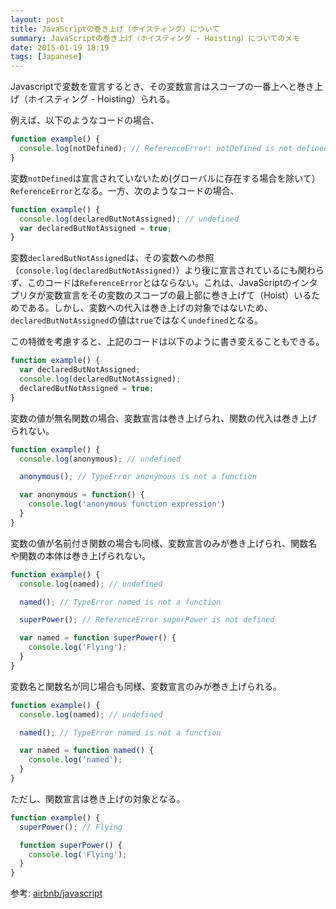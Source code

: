 ```yaml
---
layout: post
title: JavaScriptの巻き上げ（ホイスティング）について
summary: JavaScriptの巻き上げ（ホイスティング - Hoisting）についてのメモ
date: 2015-01-19 18:19
tags: [Japanese]
---
```


Javascriptで変数を宣言するとき、その変数宣言はスコープの一番上へと巻き上げ（ホイスティング - Hoisting）られる。

例えば、以下のようなコードの場合、

```js
function example() {
  console.log(notDefined); // ReferenceError: notDefined is not defined
}
```

変数`notDefined`は宣言されていないため(グローバルに存在する場合を除いて）`ReferenceError`となる。一方、次のようなコードの場合、

```js
function example() {
  console.log(declaredButNotAssigned); // undefined
  var declaredButNotAssigned = true;
}
```

変数`declaredButNotAssigned`は、その変数への参照（`console.log(declaredButNotAssigned)`）より後に宣言されているにも関わらず、このコードは`ReferenceError`とはならない。これは、JavaScriptのインタプリタが変数宣言をその変数のスコープの最上部に巻き上げて（Hoist）いるためである。しかし、変数への代入は巻き上げの対象ではないため、`declaredButNotAssigned`の値は`true`ではなく`undefined`となる。

この特徴を考慮すると、上記のコードは以下のように書き変えることもできる。

```js
function example() {
  var declaredButNotAssigned;
  console.log(declaredButNotAssigned);
  declaredButNotAssigned = true;
}
```

変数の値が無名関数の場合、変数宣言は巻き上げられ、関数の代入は巻き上げられない。

```js
function example() {
  console.log(anonymous); // undefined

  anonymous(); // TypeError anonymous is not a function

  var anonymous = function() {
    console.log('anonymous function expression')
  }
}
```

変数の値が名前付き関数の場合も同様、変数宣言のみが巻き上げられ、関数名や関数の本体は巻き上げられない。

```js
function example() {
  console.log(named); // undefined

  named(); // TypeError named is not a function

  superPower(); // ReferenceError superPower is not defined

  var named = function superPower() {
    console.log('Flying');
  }
}
```

変数名と関数名が同じ場合も同様、変数宣言のみが巻き上げられる。

```js
function example() {
  console.log(named); // undefined

  named(); // TypeError named is not a function

  var named = function named() {
    console.log('named');
  }
}
```

ただし、関数宣言は巻き上げの対象となる。

```js
function example() {
  superPower(); // Flying

  function superPower() {
    console.log('Flying');
  }
}
```

参考: [airbnb/javascript]

[airbnb/javascript]: https://github.com/airbnb/javascript#hoisting
